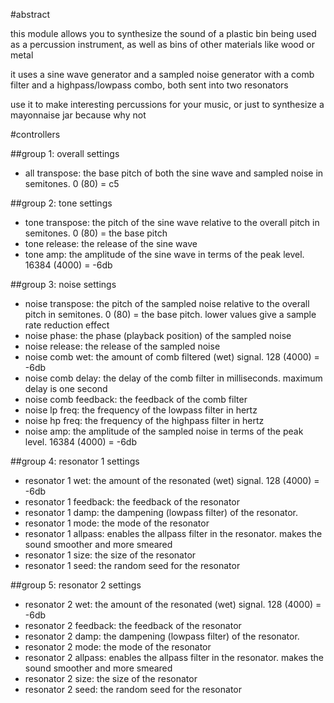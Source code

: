#abstract

this module allows you to synthesize the sound of a plastic bin being used as a percussion instrument, as well as bins of other materials like wood or metal

it uses a sine wave generator and a sampled noise generator with a comb filter and a highpass/lowpass combo, both sent into two resonators

use it to make interesting percussions for your music, or just to synthesize a mayonnaise jar because why not

#controllers

##group 1: overall settings

- all transpose: the base pitch of both the sine wave and sampled noise in semitones. 0 (80) = c5

##group 2: tone settings

- tone transpose: the pitch of the sine wave relative to the overall pitch in semitones. 0 (80) = the base pitch
- tone release: the release of the sine wave
- tone amp: the amplitude of the sine wave in terms of the peak level. 16384 (4000) = -6db

##group 3: noise settings

- noise transpose: the pitch of the sampled noise relative to the overall pitch in semitones. 0 (80) = the base pitch. lower values give a sample rate reduction effect
- noise phase: the phase (playback position) of the sampled noise
- noise release: the release of the sampled noise
- noise comb wet: the amount of comb filtered (wet) signal. 128 (4000) = -6db
- noise comb delay: the delay of the comb filter in milliseconds. maximum delay is one second
- noise comb feedback: the feedback of the comb filter
- noise lp freq: the frequency of the lowpass filter in hertz
- noise hp freq: the frequency of the highpass filter in hertz
- noise amp: the amplitude of the sampled noise in terms of the peak level. 16384 (4000) = -6db

##group 4: resonator 1 settings

- resonator 1 wet: the amount of the resonated (wet) signal. 128 (4000) = -6db
- resonator 1 feedback: the feedback of the resonator
- resonator 1 damp: the dampening (lowpass filter) of the resonator.
- resonator 1 mode: the mode of the resonator
- resonator 1 allpass: enables the allpass filter in the resonator. makes the sound smoother and more smeared
- resonator 1 size: the size of the resonator
- resonator 1 seed: the random seed for the resonator

##group 5: resonator 2 settings

- resonator 2 wet: the amount of the resonated (wet) signal. 128 (4000) = -6db
- resonator 2 feedback: the feedback of the resonator
- resonator 2 damp: the dampening (lowpass filter) of the resonator.
- resonator 2 mode: the mode of the resonator
- resonator 2 allpass: enables the allpass filter in the resonator. makes the sound smoother and more smeared
- resonator 2 size: the size of the resonator
- resonator 2 seed: the random seed for the resonator